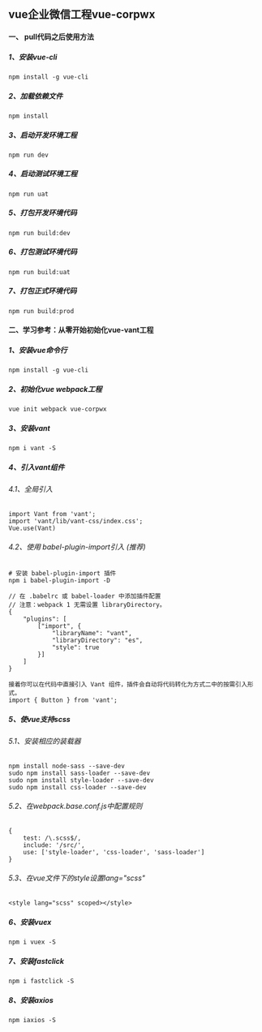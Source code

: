 ## vue企业微信工程vue-corpwx
#### 一、 pull代码之后使用方法

##### 1、安装vue-cli
  	npm install -g vue-cli

##### 2、加载依赖文件
  	npm install

##### 3、启动开发环境工程
    npm run dev
	  
##### 4、启动测试环境工程
    npm run uat

##### 5、打包开发环境代码
    npm run build:dev

##### 6、打包测试环境代码
    npm run build:uat

##### 7、打包正式环境代码
    npm run build:prod

#### 二、学习参考：从零开始初始化vue-vant工程

##### 1、安装vue命令行
    npm install -g vue-cli

##### 2、初始化vue webpack工程
    vue init webpack vue-corpwx

##### 3、安装vant
    npm i vant -S

##### 4、引入vant组件

###### 4.1、全局引入
    import Vant from 'vant';
    import 'vant/lib/vant-css/index.css';
    Vue.use(Vant)
###### 4.2、使用 babel-plugin-import引入 (推荐)
	# 安装 babel-plugin-import 插件
	npm i babel-plugin-import -D

	// 在 .babelrc 或 babel-loader 中添加插件配置
	// 注意：webpack 1 无需设置 libraryDirectory。
	{
  		"plugins": [
    		["import", {
      			"libraryName": "vant",
      			"libraryDirectory": "es",
      			"style": true
    		}]
  		]
	}

	接着你可以在代码中直接引入 Vant 组件，插件会自动将代码转化为方式二中的按需引入形式。
	import { Button } from 'vant';

##### 5、使vue支持scss

###### 5.1、安装相应的装载器
    npm install node-sass --save-dev
    sudo npm install sass-loader --save-dev
    sudo npm install style-loader --save-dev
    sudo npm install css-loader --save-dev

###### 5.2、在webpack.base.conf.js中配置规则
	{
  		test: /\.scss$/,
  		include: '/src/',
  		use: ['style-loader', 'css-loader', 'sass-loader']
	}

###### 5.3、在vue文件下的style设置lang="scss"
	<style lang="scss" scoped></style>

##### 6、安装vuex
    npm i vuex -S

##### 7、安装fastclick
    npm i fastclick -S

##### 8、安装axios
    npm iaxios -S
